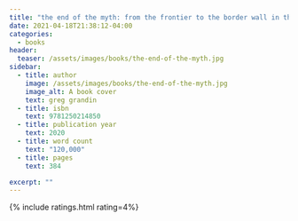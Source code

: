 ```yaml
---
title: "the end of the myth: from the frontier to the border wall in the mind of america"
date: 2021-04-18T21:38:12-04:00
categories:
  - books
header:
  teaser: /assets/images/books/the-end-of-the-myth.jpg
sidebar:
  - title: author
    image: /assets/images/books/the-end-of-the-myth.jpg
    image_alt: A book cover
    text: greg grandin
  - title: isbn
    text: 9781250214850
  - title: publication year
    text: 2020
  - title: word count
    text: "120,000"
  - title: pages
    text: 384

excerpt: ""
---
```


{% include ratings.html rating=4%}